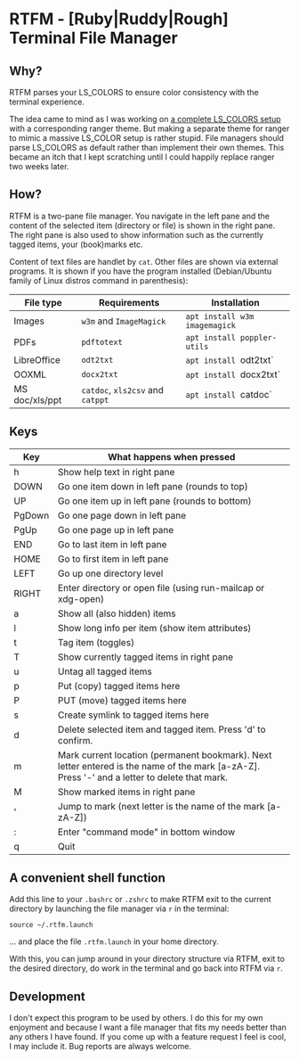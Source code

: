 # RTFM - [Ruby|Ruddy|Rough] Terminal File Manager

## Why?
RTFM parses your LS_COLORS to ensure color consistency with the terminal experience.

The idea came to mind as I was working on [a complete
LS_COLORS setup](https://github.com/isene/LS_COLORS) with a corresponding
ranger theme. But making a separate theme for ranger to mimic a massive
LS_COLOR setup is rather stupid. File managers should parse LS_COLORS as
default rather than implement their own themes. This became an itch that
I kept scratching until I could happily replace ranger two weeks later.

## How?
RTFM is a two-pane file manager. You navigate in the left pane and the content
of the selected item (directory or file) is shown in the right pane. The right
pane is also used to show information such as the currently tagged items, your
(book)marks etc.

Content of text files are handlet by `cat`. Other files are shown via external
programs. It is shown if you have the program installed (Debian/Ubuntu family
of Linux distros command in parenthesis):

File type      | Requirements                     | Installation
---------------|----------------------------------|------------------------------
Images         | `w3m` and `ImageMagick`          | `apt install w3m imagemagick`
PDFs           | `pdftotext`                      | `apt install poppler-utils`
LibreOffice    | `odt2txt`                        | `apt install `odt2txt`
OOXML          | `docx2txt`                       | `apt install `docx2txt`
MS doc/xls/ppt | `catdoc`, `xls2csv` and `catppt` | `apt install `catdoc`

## Keys
Key    | What happens when pressed
-------|-------------------------------------------------------------
h      | Show help text in right pane
DOWN   | Go one item down in left pane (rounds to top)
UP     | Go one item up in left pane (rounds to bottom)
PgDown | Go one page down in left pane
PgUp   | Go one page up in left pane
END    | Go to last item in left pane
HOME   | Go to first item in left pane
LEFT   | Go up one directory level
RIGHT  | Enter directory or open file (using run-mailcap or xdg-open)
a      | Show all (also hidden) items
l      | Show long info per item (show item attributes)
t      | Tag item (toggles)
T      | Show currently tagged items in right pane
u      | Untag all tagged items
p      | Put (copy) tagged items here
P      | PUT (move) tagged items here
s      | Create symlink to tagged items here
d      | Delete selected item and tagged item. Press 'd' to confirm.
m      | Mark current location (permanent bookmark). Next letter entered is the name of the mark [a-zA-Z]. Press '-' and a letter to delete that mark.
M      | Show marked items in right pane
'      | Jump to mark (next letter is the name of the mark [a-zA-Z])
:      | Enter "command mode" in bottom window
q      | Quit

## A convenient shell function
Add this line to your `.bashrc` or `.zshrc` to make RTFM exit to the current
directory by launching the file manager via `r` in the terminal:

`source ~/.rtfm.launch`

... and place the file `.rtfm.launch` in your home directory.

With this, you can jump around in your directory structure via RTFM, exit to
the desired directory, do work in the terminal and go back into RTFM via `r`.

## Development
I don't expect this program to be used by others. I do this for my own
enjoyment and because I want a file manager that fits my needs better than any
others I have found. If you come up with a feature request I feel is cool, I
may include it. Bug reports are always welcome.

